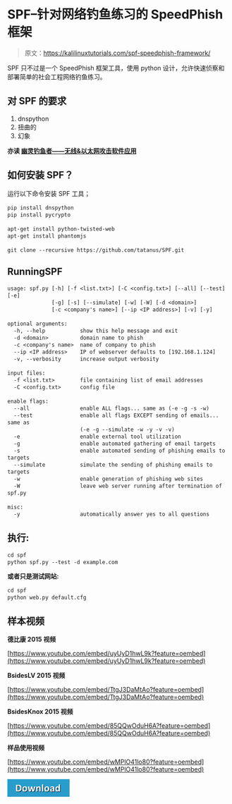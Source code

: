 # SPF–针对网络钓鱼练习的 SpeedPhish 框架

> 原文：<https://kalilinuxtutorials.com/spf-speedphish-framework/>

SPF 只不过是一个 SpeedPhish 框架工具，使用 python 设计，允许快速侦察和部署简单的社会工程网络钓鱼练习。

## **对 SPF 的要求**

1.  dnspython
2.  扭曲的
3.  幻象

**亦读 [幽灵钓鱼者——无线&以太网攻击软件应用](https://kalilinuxtutorials.com/ghost-phisher-wireless-attack/)**

## **如何安装 SPF？**

运行以下命令安装 SPF 工具；

```
pip install dnspython
pip install pycrypto

apt-get install python-twisted-web
apt-get install phantomjs

git clone --recursive https://github.com/tatanus/SPF.git
```

## **RunningSPF**

```
usage: spf.py [-h] [-f <list.txt>] [-C <config.txt>] [--all] [--test] [-e]
              [-g] [-s] [--simulate] [-w] [-W] [-d <domain>]
              [-c <company's name>] [--ip <IP address>] [-v] [-y]

optional arguments:
  -h, --help           show this help message and exit
  -d <domain>          domain name to phish
  -c <company's name>  name of company to phish
  --ip <IP address>    IP of webserver defaults to [192.168.1.124]
  -v, --verbosity      increase output verbosity

input files:
  -f <list.txt>        file containing list of email addresses
  -C <config.txt>      config file

enable flags:
  --all                enable ALL flags... same as (-e -g -s -w)
  --test               enable all flags EXCEPT sending of emails... same as
                       (-e -g --simulate -w -y -v -v)
  -e                   enable external tool utilization
  -g                   enable automated gathering of email targets
  -s                   enable automated sending of phishing emails to targets
  --simulate           simulate the sending of phishing emails to targets
  -w                   enable generation of phishing web sites
  -W                   leave web server running after termination of spf.py

misc:
  -y                   automatically answer yes to all questions
```

## **执行:**

```
cd spf
python spf.py --test -d example.com
```

**或者只是测试网站:**

```
cd spf
python web.py default.cfg
```

## **样本视频**

**德比康 2015 视频**

[https://www.youtube.com/embed/uyUyD1hwL9k?feature=oembed](https://www.youtube.com/embed/uyUyD1hwL9k?feature=oembed)

**BsidesLV 2015 视频**

[https://www.youtube.com/embed/TtgJ3DaMtAo?feature=oembed](https://www.youtube.com/embed/TtgJ3DaMtAo?feature=oembed)

**BsidesKnox 2015 视频**

[https://www.youtube.com/embed/85QQwOduH6A?feature=oembed](https://www.youtube.com/embed/85QQwOduH6A?feature=oembed)

**样品使用视频**

[https://www.youtube.com/embed/wMPlO41lo80?feature=oembed](https://www.youtube.com/embed/wMPlO41lo80?feature=oembed)

[![](img/d861a9096555aeb1980fc054015933d7.png)](https://github.com/tatanus/SPF)